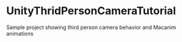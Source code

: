UnityThridPersonCameraTutorial
==============================

Sample project showing third person camera behavior and Macanim animations
